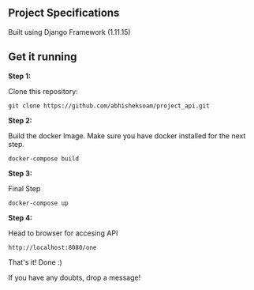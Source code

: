 ## Project Specifications 

Built using Django Framework (1.11.15)

## Get it running

**Step 1:**

Clone this repository:
```terminal
git clone https://github.com/abhisheksoam/project_api.git
```

**Step 2:**

Build the docker Image.
Make sure you have docker installed for the next step. 

```terminal
docker-compose build
```

**Step 3:**

Final Step
```terminal
docker-compose up
```


**Step 4:**

Head to browser for accesing API
```terminal
http://localhost:8080/one
```

That's it! Done :) 

If you have any doubts, drop a message!


